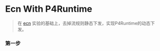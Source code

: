 # Ecn With P4Runtime

> 在 [ecn](https://github.com/p4lang/tutorials/tree/master/exercises/ecn) 实验的基础上，去掉流规则静态下发，实现P4Runtime的动态下发。



### 第一步

